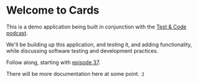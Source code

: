 # Welcome to Cards

This is a demo application being built in conjunction with the [Test & Code podcast](http://testandcode.com).

We'll be building up this application, and testing it, and adding functionality, while discussing software testing and development practices.

Follow along, starting with [episode 37](http://testanccode.com).

There will be more documentation here at some point. :)





